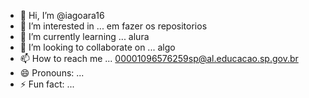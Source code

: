 - 👋 Hi, I’m @iagoara16
- 👀 I’m interested in ... em fazer os repositorios   
- 🌱 I’m currently learning ... alura
- 💞️ I’m looking to collaborate on ... algo 
- 📫 How to reach me ... 00001096576259sp@al.educacao.sp.gov.br
- 😄 Pronouns: ...
- ⚡ Fun fact: ...

<!---
iagoara16/iagoara16 is a ✨ special ✨ repository because its `README.md` (this file) appears on your GitHub profile.
You can click the Preview link to take a look at your changes.
--->
